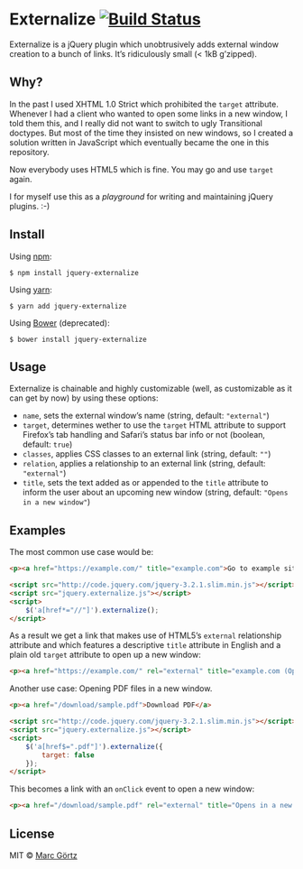# Externalize [![Build Status](https://travis-ci.org/Dreamseer/jquery-externalize.svg?branch=master)](https://travis-ci.org/Dreamseer/jquery-externalize)

Externalize is a jQuery plugin which unobtrusively adds external window creation to a bunch of links. It’s ridiculously small (< 1kB g’zipped).

## Why?

In the past I used XHTML 1.0 Strict which prohibited the `target` attribute. Whenever I had a client who wanted to open some links in a new window, I told them this, and I really did not want to switch to ugly Transitional doctypes. But most of the time they insisted on new windows, so I created a solution written in JavaScript which eventually became the one in this repository.

Now everybody uses HTML5 which is fine. You may go and use `target` again.

I for myself use this as a _playground_ for writing and maintaining jQuery plugins. :-)

## Install

Using [npm](https://www.npmjs.com/get-npm):

```
$ npm install jquery-externalize
```

Using [yarn](https://yarnpkg.com/):

```
$ yarn add jquery-externalize
```

Using [Bower](https://bower.io/) (deprecated):

```
$ bower install jquery-externalize
```

## Usage

Externalize is chainable and highly customizable (well, as customizable as it can get by now) by using these options:

 * `name`, sets the external window’s name (string, default: `"external"`)
 * `target`, determines wether to use the `target` HTML attribute to support Firefox’s tab handling and Safari’s status bar info or not (boolean, default: `true`)
 * `classes`, applies CSS classes to an external link (string, default: `""`)
 * `relation`, applies a relationship to an external link (string, default: `"external"`)
 * `title`, sets the text added as or appended to the `title` attribute to inform the user about an upcoming new window (string, default: `"Opens in a new window"`)

## Examples

The most common use case would be:

``` html
<p><a href="https://example.com/" title="example.com">Go to example site</a>

<script src="http://code.jquery.com/jquery-3.2.1.slim.min.js"></script>
<script src="jquery.externalize.js"></script>
<script>
	$('a[href*="//"]').externalize();
</script>
```

As a result we get a link that makes use of HTML5’s `external` relationship attribute and which features a descriptive `title` attribute in English and a plain old `target` attribute to open up a new window:

``` html
<p><a href="https://example.com/" rel="external" title="example.com (Opens in a new window)" target="external">Go to example site</a></p>
```

Another use case: Opening PDF files in a new window.

``` html
<p><a href="/download/sample.pdf">Download PDF</a>

<script src="http://code.jquery.com/jquery-3.2.1.slim.min.js"></script>
<script src="jquery.externalize.js"></script>
<script>
	$('a[href$=".pdf"]').externalize({
		target: false
	});
</script>
```

This becomes a link with an `onClick` event to open a new window:

``` html
<p><a href="/download/sample.pdf" rel="external" title="Opens in a new window">Download PDF</a></p>
```

## License

MIT © [Marc Görtz](https://marcgoertz.de/)
